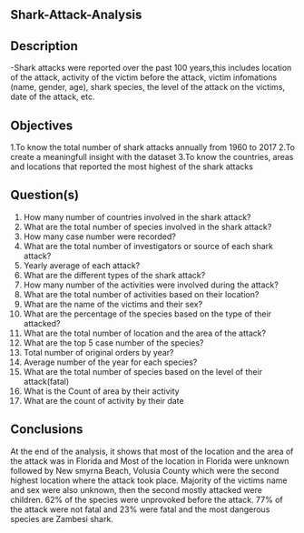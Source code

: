 ## Shark-Attack-Analysis

## Description

-Shark attacks were reported over the past 100 years,this includes location of the attack, activity of the victim before the attack, victim infomations (name, gender, age), shark species, the level of the attack on the victims, date of the attack,  etc.

## Objectives

1.To know the total number of shark attacks annually from 1960 to 2017
2.To create a meaningfull insight with the dataset
3.To know the countries, areas and locations that reported the most highest of the shark attacks

## Question(s)

1.	How many number of countries involved in the shark attack?
2.	What are the total number of species involved in the shark attack?
3.	How many case number were recorded?
4.	What are the total number of investigators or source of each shark attack?
5.	Yearly average of each attack?
6.	What are the different types of the shark attack?
7.	How many number of the activities were involved during the attack?
8.	What are the total number of activities based on their location?
9.	What are the name of the victims and their sex?
10.	What are the percentage of the species based on the type of their attacked?
11.	What are the total number of location and the area of the attack?
12.	What are the top 5 case number of the species?
13.	Total number of original orders by year?
14.	Average number of the year for each species?
15.	What are the total number of species based on the level of their attack(fatal)
16.	What is the Count of area by their activity
17.	What are the count of activity by their date

## Conclusions

At the end of the analysis, it shows that most of the location and the area of the attack was in Florida and Most of the location in Florida were unknown followed by New smyrna Beach, Volusia County which were the second highest location where the attack took place. Majority of the victims name and sex were also unknown, then the second mostly attacked were children. 62%  of the species were unprovoked before the attack. 77% of the attack were not fatal and 23% were fatal and the most dangerous species are Zambesi shark.













